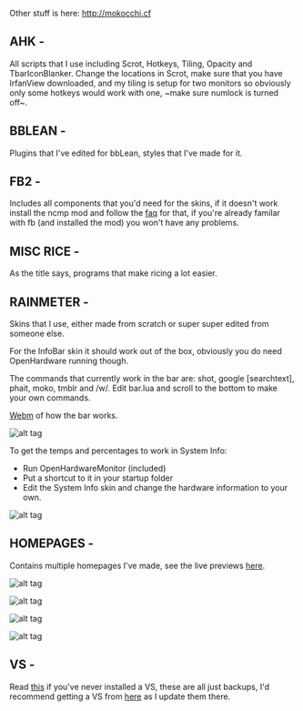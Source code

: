 
Other stuff is here: http://mokocchi.cf

<h2>AHK - </h2>

All scripts that I use including Scrot, Hotkeys, Tiling, Opacity and TbarIconBlanker.
Change the locations in Scrot, make sure that you have IrfanView downloaded, and my tiling is setup for two monitors so obviously only some hotkeys would work with one, ~make sure numlock is turned off~.

<h2>BBLEAN - </h2>

Plugins that I've edited for bbLean, styles that I've made for it.

<h2>FB2 - </h2>

Includes all components that you'd need for the skins, if it doesn't work install the ncmp mod and follow the [faq](http://pastebin.com/QbGNnzsZ) for that, if you're already familar with fb (and installed the mod) you won't have any problems.

<h2>MISC RICE - </h2>

As the title says, programs that make ricing a lot easier.

<h2>RAINMETER - </h2>

Skins that I use, either made from scratch or super super edited from someone else.

For the InfoBar skin it should work out of the box, obviously you do need OpenHardware running though.

The commands that currently work in the bar are: shot, google [searchtext], phait, moko, tmblr and /w/.
Edit bar.lua and scroll to the bottom to make your own commands.

[Webm](http://mokocchi.cf/u/RainmeterBar.webm) of how the bar works.

![alt tag](https://github.com/decagonal/rice/blob/master/Rain%28entry%20level%20ricing%29meter/Moko/Rainmeter%20Preview2.png)

To get the temps and percentages to work in System Info:
 - Run OpenHardwareMonitor (included) 
 - Put a shortcut to it in your startup folder
 - Edit the System Info skin and change the hardware information to your own.

 ![alt tag](https://github.com/decagonal/rice/blob/master/Rain%28entry%20level%20ricing%29meter/Moko/Rainmeter%20Preview.png)

<h2>HOMEPAGES - </h2>

Contains multiple homepages I've made, see the live previews [here](http://mokocchi.cf/homepages).

 ![alt tag](https://github.com/decagonal/rice/blob/master/Homepages/Homepage.png)
 
![alt tag](https://github.com/decagonal/rice/blob/master/Homepages/Homepage2.png)

![alt tag](https://github.com/decagonal/rice/blob/master/Homepages/Homepage3.png)

![alt tag](https://github.com/decagonal/rice/blob/master/Homepages/Homepage4.png)

<h2>VS - </h2>

Read [this](http://neiio.deviantart.com/art/How-to-Install-Custom-Themes-262833454) if you've never installed a VS, these are all just backups, I'd recommend getting a VS from [here](http://decagonal.deviantart.com/) as I update them there.

